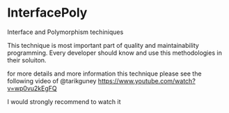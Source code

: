 # InterfacePoly
Interface and Polymorphism techiniques

This technique is most important part of quality and maintainability programming.
Every developer should know and use this methodologies in their soluiton.

for more details and more information this technique please see the following video of @tarikguney 
https://www.youtube.com/watch?v=wp0vu2kEgFQ

I would strongly recommend to watch it
